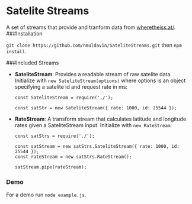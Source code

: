 # Satelite Streams

A set of streams that provide and tranform data from [wheretheiss.at/](http://wheretheiss.at/).
###Installation

``git clone https://github.com/nmuldavin/SateliteStreams.git`` then ``npm install``.

###Included Streams

* **SateliteStream**: Provides a readable stream of raw satelite data. Initialize with ``new SateliteStream(options)`` where options is an object specifying a satelite id and request rate in ms:

	```
	const SateliteStream = require('./');
	
	const satStr = new SateliteStream({ rate: 1000, id: 25544 });
	```

* **RateStream**: A transform stream that calculates latitude and longitude rates given a SateliteStream input. Initialize with ``new RateStream``: 

	```
	const satStrs = require('./');
	
	const satStream = new satStrs.SateliteStream({ rate: 1000, id: 25544 });
	const rateStream = new satStrs.RateStream();
	
	satStream.pipe(rateStream);
	
### Demo

For a demo run ``node example.js``.	
	